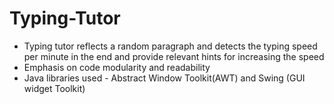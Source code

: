 # Typing-Tutor

*	Typing tutor reflects a random paragraph and detects the typing speed per minute in the end and provide relevant hints for increasing the speed 
*	Emphasis on code modularity and readability
* Java libraries used - Abstract Window Toolkit(AWT) and Swing (GUI widget Toolkit)
